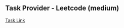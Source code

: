 ## Task Provider - Leetcode (medium)

[Task Link](https://leetcode.com/problems/immediate-food-delivery-ii/description/?envType=study-plan-v2&envId=top-sql-50)